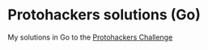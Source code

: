 # Protohackers solutions (Go)

My solutions in Go to the [Protohackers Challenge](https://protohackers.com/)